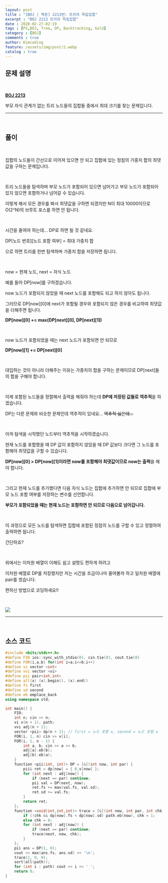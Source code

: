 ```yaml
---
layout: post
title : "[BOJ | 백준] 2213번: 트리의 독립집합"
excerpt : "BOJ 2213 트리의 독립집합"
date : 2020-02-27-02:19
tags : [PS,BOJ, Tree, DP, Backtracking, Gold]
category : [BOJ]
comments : true
author: Kimcoding
feature: /assets/img/post/2.webp
catalog : true
---
```


## 문제 설명

<br/>

**[BOJ 2213](https://www.acmicpc.net/problem/2213)**


부모 자식 관계가 없는 트리 노드들의 집합들 중에서 최대 크기를 찾는 문제입니다.

---
<br/>

## 풀이

<br/>

집합의 노드들이 간선으로 이어져 있으면 안 되고
집합에 있는 정점의 가중치 합의 최댓값을 구하는 문제입니다.

<br/>

트리 노드들을 탐색하며 부모 노드가 포함되어 있으면 넘어가고
부모 노드가 포함되어 있지 않으면 포함하거나 넘어갈 수 있습니다.

이렇게 해서 모든 경우를 봐서 최댓값을 구하면 되겠지만
N이 최대 10000이므로 O(2^N)의 브루트 포스를 하면 안 됩니다.

<br/>

시간을 줄여야 하는데... DP로 하면 될 것 같네요.

DP[노드 번호][노드 포함 여부] = 최대 가중치 합

으로 하면 트리를 한번 탐색하며 가중치 합을 저장하면 됩니다.

<br/>

now = 현재 노드, next = 자식 노드

예를 들어 DP[now]를 구하겠습니다.

now 노드가 포함되지 않았을 때 next 노드를 포함해도 되고 하지 않아도 됩니다.

그러므로 DP[now][0]에 next가 포함될 경우와 포함되지 않은 경우를 비교하여 최댓값을 더해주면 됩니다.

**DP[now][0] += max(DP[next][0], DP[next][1])**

<br/>

now 노드가 포함되었을 때는 next 노드가 포함되면 안 되므로

**DP[now][1] += DP[next][0]**

<br/>

대입하는 것이 아니라 더해주는 이유는 가중치의 합을 구하는 문제이므로 DP[next]들의 합을 구해야 합니다.

<br/>

이제 포함된 노드들을 정렬해서 출력을 해줘야 하는데 **DP에 저장된 값들로 역추적**을 하겠습니다.

DP는 다른 문제와 비슷한 문제인데 역추적이 있네요... ~~역추적 싫은데...~~

<br/>

아까 탐색을 시작했던 노드부터 역추적을 시작하겠습니다.

현재 노드를 포함했을 때 DP 값이 포함하지 않았을 때 DP 값보다 크다면 그 노드를 포함해야 최댓값을 구할 수 있습니다.

**DP[now][0] > DP[now][1]이라면 now를 포함해야 최댓값이므로 now는 출력**을 해야 합니다.

<br/>

그리고 현재 노드를 추가했다면 다음 자식 노드는 집합에 추가하면 안 되므로 집합에 부모 노드 포함 여부를 저장하는 변수를 선언합니다.

**부모가 포함되었을 때는 현재 노드는 포함하면 안 되므로 다음으로 넘어갑니다.**

<br/>

이 과정으로 모든 노드를 탐색하면 집합에 포함된 정점의 노드를 구할 수 있고 정렬하여 출력하면 됩니다.

간단하죠?

<br/>

위에서는 이차원 배열이 이해도 쉽고 설명도 편하게 하려고 

이차원 배열로 DP를 저장했지만 저는 시간을 조금이나마 줄여볼까 하고 일차원 배열에 pair를 썼습니다.

편하신 방법으로 코딩하세요!!

<br/>

![](https://media.giphy.com/media/tIeCLkB8geYtW/giphy.gif)



---

<br/>

## <i class="fa fa-code"></i> 소스 코드

```cpp
#include <bits/stdc++.h>
#define FIO ios::sync_with_stdio(0), cin.tie(0), cout.tie(0)
#define FOR(i,a,b) for(int i=a;i<=b;i++)
#define vi vector <int>
#define vvi vector <vi>
#define pii pair<int,int>
#define all(x) (x).begin(), (x).end()
#define fs first
#define sd second
#define eb emplace_back
using namespace std;

int main() {
	FIO;
	int n; cin >> n;
	vi v(n + 1), path;
	vvi adj(n + 1);
	vector <pii> dp(n + 1); // first = 노드 포함 x, second = 노드 포함 o
	FOR(i, 1, n) cin >> v[i];
	FOR(i, 1, n - 1) {
		int a, b; cin >> a >> b;
		adj[a].eb(b);
		adj[b].eb(a);
	}
	function <pii(int, int)> DP = [&](int now, int par) {
		pii& ret = dp[now] = { 0,v[now] };
		for (int next : adj[now]) {
			if (next == par) continue;
			pii val = DP(next, now);
			ret.fs += max(val.fs, val.sd);
			ret.sd += val.fs;
		}
		return ret;
	};
	function <void(int,int,int)> trace = [&](int now, int par, int chk){ // 역추적
		if (!chk && dp[now].fs < dp[now].sd) path.eb(now), chk = 1;
		else chk = 0;
		for (int next : adj[now]) {
			if (next == par) continue;
			trace(next, now, chk);
		}
	};
	pii ans = DP(1, 0);
	cout << max(ans.fs, ans.sd) << '\n';
	trace(1, 0, 0);
	sort(all(path));
	for (int i : path) cout << i << ' ';
	return 0;
}
```